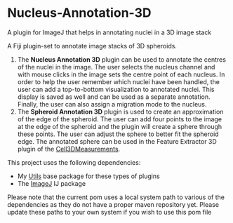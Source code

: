 # Nucleus-Annotation-3D
A plugin for ImageJ that helps in annotating nuclei in a 3D image stack

A Fiji plugin-set to annotate image stacks of 3D spheroids.

1. The **Nucleus Annotation 3D** plugin can be used to annotate the centres of the nuclei in the image. The user selects the nucleus channel and with mouse clicks in the image sets the centre point of each nucleus. In order to help the user remember which nuclei have been handled, the user can add a top-to-bottom visualization to annotated nuclei. This display is saved as well and can be used as a separate annotation. Finally, the user can also assign a migration mode to the nucleus.
2. The **Spheroid Annotation 3D** plugin is used to create an approximation of the edge of the spheroid. The user can add four points to the image at the edge of the spheroid and the plugin will create a sphere through these points. The user can adjust the sphere to better fit the spheroid edge. The annotated sphere can be used in the Feature Extractor 3D plugin of the [Cell3DMeasurements](https://github.com/Mverp/Cell3DMeasurements).

This project uses the following dependencies:
- My [Utils](https://github.com/Mverp/Utils) base package for these types of plugins
- The [ImageJ](https://imagej.net) IJ package

Please note that the current pom uses a local system path to various of the dependencies as they do not have a proper maven repository yet. Please update these paths to your own system if you wish to use this pom file
